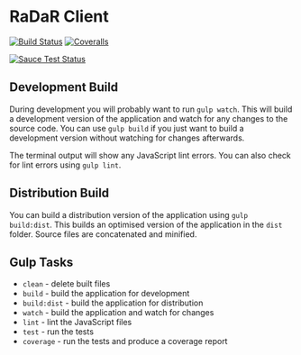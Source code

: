 # RaDaR Client

[![Build Status](https://img.shields.io/travis/renalreg/radar-client/master.svg)](https://travis-ci.org/renalreg/radar-client) [![Coveralls](https://img.shields.io/coveralls/renalreg/radar-client.svg)](https://coveralls.io/github/renalreg/radar-client)

[![Sauce Test Status](https://saucelabs.com/browser-matrix/radar.svg)](https://saucelabs.com/u/radar)

## Development Build

During development you will probably want to run `gulp watch`. This will build
a development version of the application and watch for any changes to the
source code. You can use `gulp build` if you just want to build a development
version without watching for changes afterwards.

The terminal output will show any JavaScript lint errors. You can also check for
lint errors using `gulp lint`.

## Distribution Build

You can build a distribution version of the application using `gulp build:dist`.
This builds an optimised version of the application in the `dist` folder. Source
files are concatenated and minified.

## Gulp Tasks

* `clean` - delete built files
* `build` - build the application for development
* `build:dist` - build the application for distribution
* `watch` - build the application and watch for changes
* `lint` - lint the JavaScript files
* `test` - run the tests
* `coverage` - run the tests and produce a coverage report
